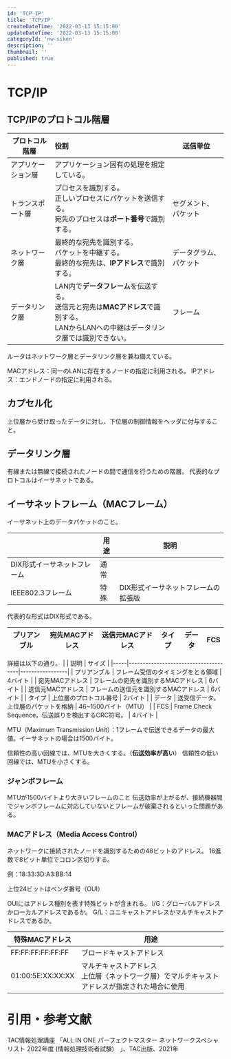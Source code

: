```yaml
---
id: 'TCP_IP'
title: 'TCP/IP'
createDateTime: '2022-03-13 15:15:00'
updateDateTime: '2022-03-13 15:15:00'
categoryId: 'nw-siken'
description: ''
thumbnail: ''
published: true
---
```

# TCP/IP

## TCP/IPのプロトコル階層

| プロトコル階層 | 役割                                                                                    | 送信単位        |
|---------|:--------------------------------------------------------------------------------------|-------------|
| アプリケーション層        | アプリケーション固有の処理を規定している。                                                                 |             |
| トランスポート層        | プロセスを識別する。<br> 正しいプロセスにパケットを送信する。<br> 宛先のプロセスは**ポート番号**で識別する。                         | セグメント、パケット  |
| ネットワーク層        | 最終的な宛先を識別する。<br> パケットを中継する。 <br> 最終的な宛先は、**IPアドレス**で識別する。　                            | データグラム、パケット |
| データリンク層        | LAN内で**データフレーム**を伝送する。 <br> 送信元と宛先は**MACアドレス**で識別する。<br>LANからLANへの中継はデータリンク層では識別できない。 | フレーム |

ルータはネットワーク層とデータリンク層を兼ね備えている。

MACアドレス：同一のLANに存在するノードの指定に利用される。
IPアドレス：エンドノードの指定に利用される。

## カプセル化
上位層から受け取ったデータに対し、下位層の制御情報をヘッダに付与すること。

## データリンク層
有線または無線で接続されたノードの間で通信を行うための階層。
代表的なプロトコルはイーサネットである。

## イーサネットフレーム（MACフレーム） 
イーサネット上のデータパケットのこと。

|                 | 用途  | 説明                  |
|-----------------|-----|---------------------|
| DIX形式イーサネットフレーム | 通常  |                     |
| IEEE802.3フレーム   | 特殊  | DIX形式イーサネットフレームの拡張版 |

代表的な形式はDIX形式である。

| プリアンブル | 宛先MACアドレス | 送信元MACアドレス | タイプ | データ | FCS |
|--------|--|-----|-----|-----|-----|

詳細は以下の通り。
|     | 説明                                   | サイズ             |
|-----|--------------------------------------|-----------------|
| プリアンブル    | フレーム受信のタイミングをとる領域                    | 4バイト            |
| 宛先MACアドレス    | フレームの宛先を識別するMACアドレス                  | 6バイト            |
| 送信元MACアドレス    | フレームの送信元を識別するMACアドレス                 | 6バイト            |
| タイプ    | 上位層のプロトコル番号                          | 2バイト            |
| データ    | 送受信データ。上位層のパケットを格納                   | 46~1500バイト（MTU） |
| FCS    | Frame Check Sequence。伝送誤りを検出するCRC符号。 | 4バイト                |

MTU（Maximum Transmission Unit）：1フレームで伝送できるデータの最大値。イーサネットの場合は1500バイト。

信頼性の高い回線では、MTUを大きくする。（**伝送効率が高い**）
信頼性の低い回線では、MTUを小さくする。

### ジャンボフレーム
MTUが1500バイトより大きいフレームのこと
伝送効率が上がるが、接続機器間でジャンボフレームに対応していないとフレームが破棄されるといった問題がある。

### MACアドレス（Media Access Control）
ネットワークに接続されたノードを識別するための48ビットのアドレス。
16進数で8ビット単位でコロン区切りする。

例：18:33:3D:A3:BB:14

上位24ビットはベンダ番号（OUI）

OUIにはアドレス種別を表す特殊ビットが含まれる。
I/G：グローバルアドレスかローカルアドレスであるか。
G/L：ユニキャストアドレスかマルチキャストアドレスであるか。

| 特殊MACアドレス        | 用途                                                 |
|------------------|----------------------------------------------------|
| FF:FF:FF:FF:FF:FF | ブロードキャストアドレス                                       |
| 01:00:5E:XX:XX:XX | マルチキャストアドレス<br>上位層（ネットワーク層）でマルチキャストアドレスが指定された場合に使用 |



# 引用・参考文献
TAC情報処理講座 「ALL IN ONE パーフェクトマスター ネットワークスペシャリスト 2022年度 (情報処理技術者試験)　」、TAC出版、2021年
